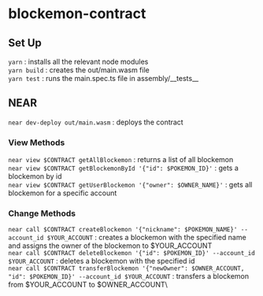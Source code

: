 <!-- @format -->

# blockemon-contract

## Set Up

`yarn` : installs all the relevant node modules \
`yarn build` : creates the out/main.wasm file \
`yarn test` : runs the main.spec.ts file in assembly/\_\_tests\_\_

## NEAR

`near dev-deploy out/main.wasm` : deploys the contract

### View Methods

`near view $CONTRACT getAllBlockemon` : returns a list of all blockemon\
`near view $CONTRACT getBlockemonById '{"id": $POKEMON_ID}'` : gets a blockemon by id\
`near view $CONTRACT getUserBlockemon '{"owner": $OWNER_NAME}'` : gets all blockemon for a specific account

### Change Methods

`near call $CONTRACT createBlockemon '{"nickname": $POKEMON_NAME}' --account_id $YOUR_ACCOUNT` : creates a blockemon with the specified name and assigns the owner of the blockemon to $YOUR_ACCOUNT\
`near call $CONTRACT deleteBlockemon '{"id": $POKEMON_ID}' --account_id $YOUR_ACCOUNT` : deletes a blockemon with the specified id\
`near call $CONTRACT transferBlockemon '{"newOwner": $OWNER_ACCOUNT, "id": $POKEMON_ID}' --account_id $YOUR_ACCOUNT` : transfers a blockemon from $YOUR_ACCOUNT to $OWNER_ACCOUNT\
